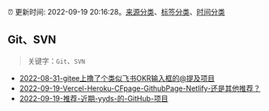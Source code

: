 :alarm_clock: 更新时间: 2022-09-19 20:16:28。[来源分类](../README.md)、[标签分类](../TAGS.md)、[时间分类](../TIMELINE.md)

## Git、SVN


> 关键字：`Git`、`SVN`



- [2022-08-31-gitee上撸了个类似飞书OKR输入框的@提及项目](https://www.zhangxinxu.com/wordpress/2022/08/gitee-feishu-okr-at-mention/) 
- [2022-09-19-Vercel-Heroku-CFpage-GithubPage-Netlify-还是其他推荐？](https://www.v2ex.com/t/881420) 
- [2022-09-19-推荐-近期-yyds-的-GitHub-项目](https://toutiao.io/k/i1qkq4o) 